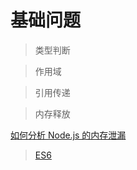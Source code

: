 # 基础问题

> 类型判断

> 作用域

> 引用传递

> 内存释放

[如何分析 Node.js 的内存泄漏](https://zhuanlan.zhihu.com/p/25736931)

> [ES6](http://es6.ruanyifeng.com/)
